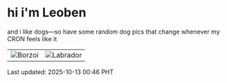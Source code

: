 # hi i'm Leoben

and i like dogs—so have some random dog pics that change whenever my CRON feels like it

|  |  |
|--------|----------|
| ![Borzoi](https://random-dog-vercel.vercel.app/api/random-borzoi?v=1760287595) | ![Labrador](https://random-dog-vercel.vercel.app/api/random-labrador?v=1760287595) |

Last updated: 2025-10-13 00:46 PHT
